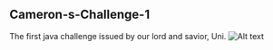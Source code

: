 ## Cameron-s-Challenge-1
The first java challenge issued by our lord and savior, Uni.
![Alt text](https://cdn.discordapp.com/attachments/576994084846043138/577664358230917120/tyler-programming-learning.png)
